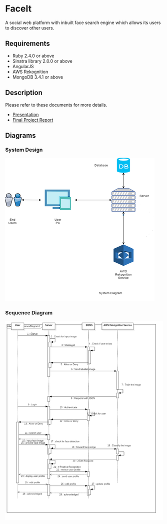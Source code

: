 # FaceIt
A social web platform with inbuilt face search engine which allows its users to discover other users.

## Requirements

* Ruby 2.4.0 or above
* Sinatra library 2.0.0 or above
* AngularJS
* AWS Rekognition
* MongoDB 3.4.1 or above

## Description

Please refer to these documents for more details.

* [Presentation](https://drive.google.com/file/d/1-ufydOfIR2-oXa9mQj9jLR-b2FCD5YY0/view?usp=sharing)
* [Final Project Report](https://drive.google.com/file/d/1dlY18wZmvxlkdHBzurVJqPQpC9aPYLhA/view?usp=sharing)

## Diagrams
### System Design
![alt text](https://raw.githubusercontent.com/apoorvt95/FaceIt/master/diagrams/project.png)

### Sequence Diagram
![alt text](https://raw.githubusercontent.com/apoorvt95/FaceIt/master/diagrams/SequenceDiagram.png)


